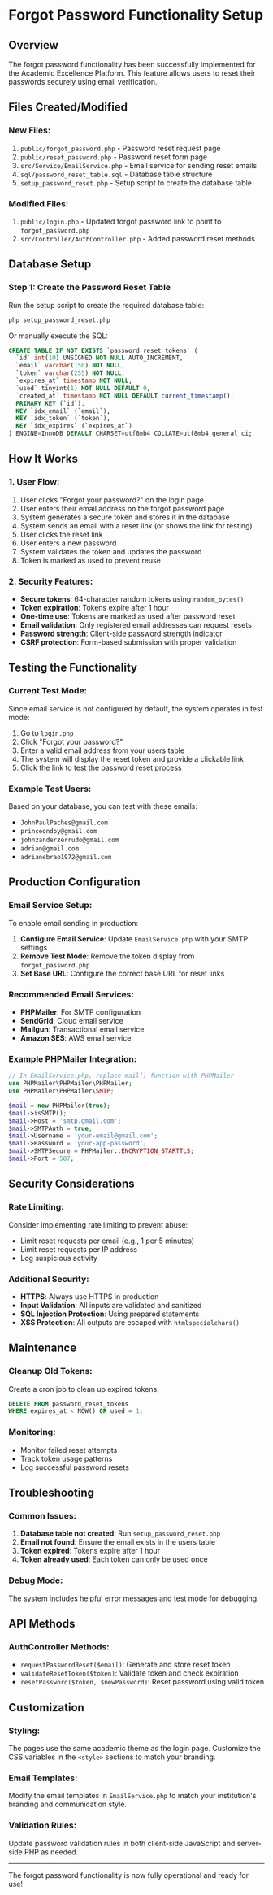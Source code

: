 # Forgot Password Functionality Setup

## Overview
The forgot password functionality has been successfully implemented for the Academic Excellence Platform. This feature allows users to reset their passwords securely using email verification.

## Files Created/Modified

### New Files:
1. `public/forgot_password.php` - Password reset request page
2. `public/reset_password.php` - Password reset form page
3. `src/Service/EmailService.php` - Email service for sending reset emails
4. `sql/password_reset_table.sql` - Database table structure
5. `setup_password_reset.php` - Setup script to create the database table

### Modified Files:
1. `public/login.php` - Updated forgot password link to point to `forgot_password.php`
2. `src/Controller/AuthController.php` - Added password reset methods

## Database Setup

### Step 1: Create the Password Reset Table
Run the setup script to create the required database table:

```bash
php setup_password_reset.php
```

Or manually execute the SQL:

```sql
CREATE TABLE IF NOT EXISTS `password_reset_tokens` (
  `id` int(10) UNSIGNED NOT NULL AUTO_INCREMENT,
  `email` varchar(150) NOT NULL,
  `token` varchar(255) NOT NULL,
  `expires_at` timestamp NOT NULL,
  `used` tinyint(1) NOT NULL DEFAULT 0,
  `created_at` timestamp NOT NULL DEFAULT current_timestamp(),
  PRIMARY KEY (`id`),
  KEY `idx_email` (`email`),
  KEY `idx_token` (`token`),
  KEY `idx_expires` (`expires_at`)
) ENGINE=InnoDB DEFAULT CHARSET=utf8mb4 COLLATE=utf8mb4_general_ci;
```

## How It Works

### 1. User Flow:
1. User clicks "Forgot your password?" on the login page
2. User enters their email address on the forgot password page
3. System generates a secure token and stores it in the database
4. System sends an email with a reset link (or shows the link for testing)
5. User clicks the reset link
6. User enters a new password
7. System validates the token and updates the password
8. Token is marked as used to prevent reuse

### 2. Security Features:
- **Secure tokens**: 64-character random tokens using `random_bytes()`
- **Token expiration**: Tokens expire after 1 hour
- **One-time use**: Tokens are marked as used after password reset
- **Email validation**: Only registered email addresses can request resets
- **Password strength**: Client-side password strength indicator
- **CSRF protection**: Form-based submission with proper validation

## Testing the Functionality

### Current Test Mode:
Since email service is not configured by default, the system operates in test mode:

1. Go to `login.php`
2. Click "Forgot your password?"
3. Enter a valid email address from your users table
4. The system will display the reset token and provide a clickable link
5. Click the link to test the password reset process

### Example Test Users:
Based on your database, you can test with these emails:
- `JohnPaulPaches@gmail.com`
- `princeondoy@gmail.com`
- `johnzanderzerrudo@gmail.com`
- `adrian@gmail.com`
- `adrianebrao1972@gmail.com`

## Production Configuration

### Email Service Setup:
To enable email sending in production:

1. **Configure Email Service**: Update `EmailService.php` with your SMTP settings
2. **Remove Test Mode**: Remove the token display from `forgot_password.php`
3. **Set Base URL**: Configure the correct base URL for reset links

### Recommended Email Services:
- **PHPMailer**: For SMTP configuration
- **SendGrid**: Cloud email service
- **Mailgun**: Transactional email service
- **Amazon SES**: AWS email service

### Example PHPMailer Integration:
```php
// In EmailService.php, replace mail() function with PHPMailer
use PHPMailer\PHPMailer\PHPMailer;
use PHPMailer\PHPMailer\SMTP;

$mail = new PHPMailer(true);
$mail->isSMTP();
$mail->Host = 'smtp.gmail.com';
$mail->SMTPAuth = true;
$mail->Username = 'your-email@gmail.com';
$mail->Password = 'your-app-password';
$mail->SMTPSecure = PHPMailer::ENCRYPTION_STARTTLS;
$mail->Port = 587;
```

## Security Considerations

### Rate Limiting:
Consider implementing rate limiting to prevent abuse:
- Limit reset requests per email (e.g., 1 per 5 minutes)
- Limit reset requests per IP address
- Log suspicious activity

### Additional Security:
- **HTTPS**: Always use HTTPS in production
- **Input Validation**: All inputs are validated and sanitized
- **SQL Injection Protection**: Using prepared statements
- **XSS Protection**: All outputs are escaped with `htmlspecialchars()`

## Maintenance

### Cleanup Old Tokens:
Create a cron job to clean up expired tokens:

```sql
DELETE FROM password_reset_tokens 
WHERE expires_at < NOW() OR used = 1;
```

### Monitoring:
- Monitor failed reset attempts
- Track token usage patterns
- Log successful password resets

## Troubleshooting

### Common Issues:
1. **Database table not created**: Run `setup_password_reset.php`
2. **Email not found**: Ensure the email exists in the users table
3. **Token expired**: Tokens expire after 1 hour
4. **Token already used**: Each token can only be used once

### Debug Mode:
The system includes helpful error messages and test mode for debugging.

## API Methods

### AuthController Methods:
- `requestPasswordReset($email)`: Generate and store reset token
- `validateResetToken($token)`: Validate token and check expiration
- `resetPassword($token, $newPassword)`: Reset password using valid token

## Customization

### Styling:
The pages use the same academic theme as the login page. Customize the CSS variables in the `<style>` sections to match your branding.

### Email Templates:
Modify the email templates in `EmailService.php` to match your institution's branding and communication style.

### Validation Rules:
Update password validation rules in both client-side JavaScript and server-side PHP as needed.

---

The forgot password functionality is now fully operational and ready for use!